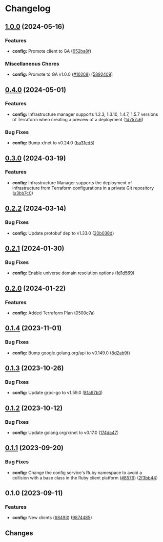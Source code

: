 # Changelog


## [1.0.0](https://github.com/googleapis/google-cloud-go/compare/config/v0.4.0...config/v1.0.0) (2024-05-16)


### Features

* **config:** Promote client to GA ([652ba8f](https://github.com/googleapis/google-cloud-go/commit/652ba8fa79d4d23b4267fd201acf5ca692228959))


### Miscellaneous Chores

* **config:** Promote to GA v1.0.0 ([#10208](https://github.com/googleapis/google-cloud-go/issues/10208)) ([5892409](https://github.com/googleapis/google-cloud-go/commit/58924096313b6144b982b2ff908be7eadafc9257))

## [0.4.0](https://github.com/googleapis/google-cloud-go/compare/config/v0.3.0...config/v0.4.0) (2024-05-01)


### Features

* **config:** Infrastructure manager supports 1.2.3, 1.3.10, 1.4.7, 1.5.7 versions of Terraform when creating a preview of a deployment ([1d757c6](https://github.com/googleapis/google-cloud-go/commit/1d757c66478963d6cbbef13fee939632c742759c))


### Bug Fixes

* **config:** Bump x/net to v0.24.0 ([ba31ed5](https://github.com/googleapis/google-cloud-go/commit/ba31ed5fda2c9664f2e1cf972469295e63deb5b4))

## [0.3.0](https://github.com/googleapis/google-cloud-go/compare/config/v0.2.2...config/v0.3.0) (2024-03-19)


### Features

* **config:** Infrastructure Manager supports the deployment of infrastructure from Terraform configurations in a private Git repository ([a3bb7c0](https://github.com/googleapis/google-cloud-go/commit/a3bb7c07ba570f26c6eb073ab3275487784547d0))

## [0.2.2](https://github.com/googleapis/google-cloud-go/compare/config/v0.2.1...config/v0.2.2) (2024-03-14)


### Bug Fixes

* **config:** Update protobuf dep to v1.33.0 ([30b038d](https://github.com/googleapis/google-cloud-go/commit/30b038d8cac0b8cd5dd4761c87f3f298760dd33a))

## [0.2.1](https://github.com/googleapis/google-cloud-go/compare/config/v0.2.0...config/v0.2.1) (2024-01-30)


### Bug Fixes

* **config:** Enable universe domain resolution options ([fd1d569](https://github.com/googleapis/google-cloud-go/commit/fd1d56930fa8a747be35a224611f4797b8aeb698))

## [0.2.0](https://github.com/googleapis/google-cloud-go/compare/config/v0.1.4...config/v0.2.0) (2024-01-22)


### Features

* **config:** Added Terraform Plan ([0500c7a](https://github.com/googleapis/google-cloud-go/commit/0500c7a7f9a9e8629a091558fa258ca7c5028474))

## [0.1.4](https://github.com/googleapis/google-cloud-go/compare/config/v0.1.3...config/v0.1.4) (2023-11-01)


### Bug Fixes

* **config:** Bump google.golang.org/api to v0.149.0 ([8d2ab9f](https://github.com/googleapis/google-cloud-go/commit/8d2ab9f320a86c1c0fab90513fc05861561d0880))

## [0.1.3](https://github.com/googleapis/google-cloud-go/compare/config/v0.1.2...config/v0.1.3) (2023-10-26)


### Bug Fixes

* **config:** Update grpc-go to v1.59.0 ([81a97b0](https://github.com/googleapis/google-cloud-go/commit/81a97b06cb28b25432e4ece595c55a9857e960b7))

## [0.1.2](https://github.com/googleapis/google-cloud-go/compare/config/v0.1.1...config/v0.1.2) (2023-10-12)


### Bug Fixes

* **config:** Update golang.org/x/net to v0.17.0 ([174da47](https://github.com/googleapis/google-cloud-go/commit/174da47254fefb12921bbfc65b7829a453af6f5d))

## [0.1.1](https://github.com/googleapis/google-cloud-go/compare/config/v0.1.0...config/v0.1.1) (2023-09-20)


### Bug Fixes

* **config:** Change the config service's Ruby namespace to avoid a collision with a base class in the Ruby client platform ([#8576](https://github.com/googleapis/google-cloud-go/issues/8576)) ([2f3bb44](https://github.com/googleapis/google-cloud-go/commit/2f3bb443e9fa6968d20806f86b391dad85970afc))

## 0.1.0 (2023-09-11)


### Features

* **config:** New clients ([#8493](https://github.com/googleapis/google-cloud-go/issues/8493)) ([9874485](https://github.com/googleapis/google-cloud-go/commit/9874485f0ac1f47139c903bfee4f57c64c3149d4))

## Changes

